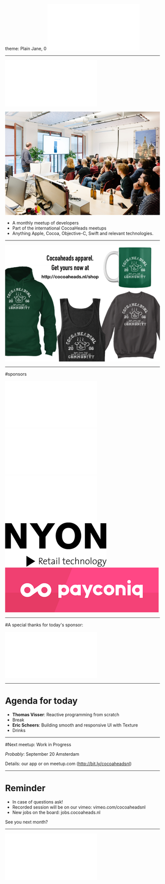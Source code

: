 theme: Plain Jane, 0
 ![fit 150%](../../Logos/CocoaHeadsNL.pdf)

---

![right](../../Logos/CocoaHeadsNL.pdf)

![inline fit](../../Images/4.jpg)

- A monthly meetup of developers
- Part of the international CocoaHeads meetups
- Anything Apple, Cocoa, Objective-C, Swift and relevant technologies.

---

![fit](../../Images/swag.png)

---

#sponsors

![inline fit 40%](../../Logos/theCapitals.pdf)![inline fit 60%](../../Logos/egeniq.pdf)
![inline fit 300%](../../Logos/xebia.pdf)![inline fit 80%](../../Logos/logo-nyon_black_website.png)
![inline fit 70%](../../Logos/payconiq.png)

---

#A special thanks for today's sponsor:

![inline](../../Logos/Blendle.pdf)

---

# Agenda for today

- **Thomas Visser**: Reactive programming from scratch
- Break
- **Eric Scheers**: Building smooth and responsive UI with Texture
- Drinks

---

#Next meetup: Work in Progress

*Probably*:
September 20
Amsterdam

Details: our app or on meetup.com (http://bit.ly/cocoaheadsnl)

---

# Reminder

- In case of questions ask!
- Recorded session will be on our vimeo: vimeo.com/cocoaheadsnl
- New jobs on the board: jobs.cocoaheads.nl

See you next month?

---

![fit](../../Logos/CocoaHeadsNL.pdf)

